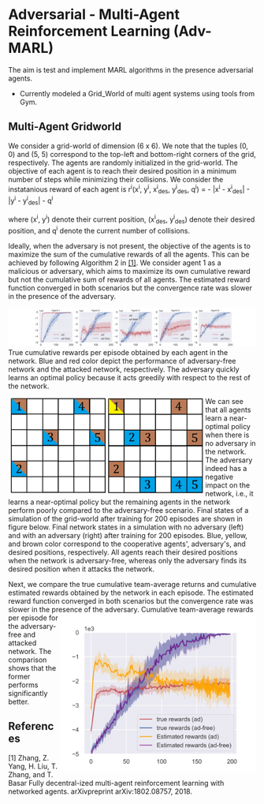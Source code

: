 # Adversarial - Multi-Agent Reinforcement Learning (Adv-MARL)

The aim is test and implement MARL algorithms in the presence adversarial agents.

- Currently modeled a Grid_World of multi agent systems using tools from Gym.

## Multi-Agent Gridworld
We consider a grid-world of dimension (6 x 6). We note that the tuples (0, 0) and (5, 5) correspond to the top-left and bottom-right corners of the grid, respectively. The agents are randomly initialized in the grid-world. The objective of each agent is to reach their desired position in a minimum number of steps while minimizing their collisions. We consider the instatanious reward of each agent is
r<sup>i</sup>(x<sup>i</sup>, y<sup>i</sup>, x<sup>i</sup><sub>des</sub>, y<sup>i</sup><sub>des</sub>, q<sup>i</sup>) = - |x<sup>i</sup> - x<sup>i</sup><sub>des</sub>| - |y<sup>i</sup> - y<sup>i</sup><sub>des</sub>| - q<sup>i</sup>

where  (x<sup>i</sup>, y<sup>i</sup>) denote their current position, (x<sup>i</sup><sub>des</sub>, y<sup>i</sup><sub>des</sub>) denote their desired position, and q<sup>i</sup> denote the current number of collisions.

Ideally, when the adversary is not present, the objective of the agents is to maximize the sum of the cumulative rewards of all the agents. This can be achieved by following Algorithm 2 in [[1]](#1). We consider agent 1 as a malicious or adversary, which aims to maximize its own cumulative reward but not the cumulative sum of rewards of all agents. The estimated reward function converged in both scenarios but the convergence rate was slower in the presence of the adversary. 

<img src="https://github.com/asokraju/Adv-MARL/blob/master/results/plot-1.png" width="1200">
True cumulative rewards per episode obtained by each agent in the network. Blue and red color depict the performance of adversary-free network and the attacked network, respectively. The adversary quickly learns an optimal policy because it acts greedily with respect to the rest of the network.

<img src="https://github.com/asokraju/Adv-MARL/blob/master/results/grid_both_numbered.png" width="400" align="left"> We can see that all agents learn a near-optimal policy when there is no adversary in the network. The adversary indeed has a negative impact on the network, i.e., it learns a near-optimal policy but the remaining agents in the network perform poorly compared to the adversary-free scenario. Final states of a simulation of the grid-world after training for 200 episodes are shown in figure below. Final network states in a simulation with no adversary (left) and with an adversary (right) after training for 200 episodes. Blue, yellow, and brown color correspond to the cooperative agents', adversary's, and desired positions, respectively. All agents reach their desired positions when the network is adversary-free, whereas only the adversary finds its desired position when it attacks the network.

Next, we compare the true cumulative team-average returns and cumulative estimated rewards obtained by the network in each episode. The estimated reward function converged in both scenarios but the convergence rate was slower in the presence of the adversary.
<img src="https://github.com/asokraju/Adv-MARL/blob/master/results/team_reward-1.png" width="400" align="right">Cumulative team-average rewards per episode for the adversary-free and attacked network. The comparison shows that the former performs significantly better.

## References
<a id="1">[1]</a> 
Zhang, Z. Yang, H. Liu, T. Zhang, and T. Basar
Fully decentral-ized multi-agent reinforcement learning with networked agents.
arXivpreprint arXiv:1802.08757, 2018.



